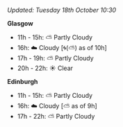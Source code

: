 *Updated: Tuesday 18th October 10:30*

**Glasgow**

* 11h - 15h: :partly_sunny: Partly Cloudy
* 16h: :cloud: Cloudy [:cyclone:(:partly_sunny:) as of 10h]
* 17h - 19h: :partly_sunny: Partly Cloudy
* 20h - 22h: :sunny: Clear

**Edinburgh**

* 11h - 15h: :partly_sunny: Partly Cloudy
* 16h: :cloud: Cloudy [:partly_sunny: as of 9h]
* 17h - 22h: :partly_sunny: Partly Cloudy

